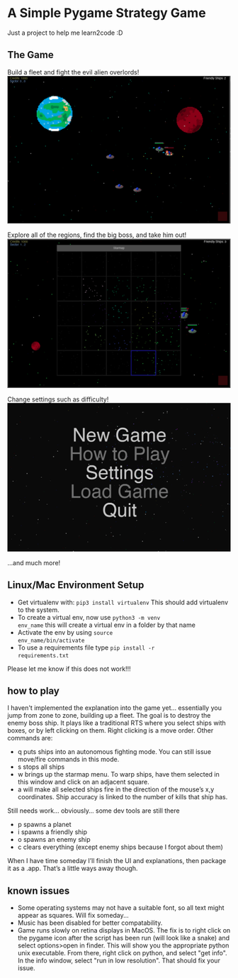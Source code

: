 
# A Simple Pygame Strategy Game #
Just a project to help me learn2code :D 

## The Game ##

Build a fleet and fight the evil alien overlords!
![](battles.png)

Explore all of the regions, find the big boss, and take him out!
![](starmap.png)

Change settings such as difficulty!
![](main_menu.png)

...and much more!

## Linux/Mac Environment Setup ##
- Get virtualenv with: <code>pip3 install virtualenv</code> This should add virtualenv to the system. 
- To create a virtual env, now use <code>python3 -m venv env_name</code> this will create a virtual env in a folder by that name
- Activate the env by using <code>source env_name/bin/activate</code> 
- To use a requirements file type <code>pip install -r requirements.txt</code> 

Please let me know if this does not work!!! 

## how to play ##
I haven't implemented the explanation into the game yet… essentially you jump from zone to zone, building up a fleet. The goal is to destroy the enemy boss ship. It plays like a traditional RTS where you select ships with boxes, or by left clicking on them. Right clicking is a move order. Other commands are:
- q puts ships into an autonomous fighting mode. You can still issue move/fire commands in this mode. 
- s stops all ships
- w brings up the starmap menu. To warp ships, have them selected in this window and click on an adjacent square. 
- a will make all selected ships fire in the direction of the mouse’s x,y coordinates. Ship accuracy is linked to the number of kills that ship has. 

Still needs work… obviously… some dev tools are still there
- p spawns a planet
- i spawns a friendly ship
- o spawns an enemy ship
- c clears everything (except enemy ships because I forgot about them) 

When I have time someday I’ll finish the UI and explanations, then package it as a .app. That’s a little ways away though. 

## known issues ##
- Some operating systems may not have a suitable font, so all text might appear as squares. Will fix someday...
- Music has been disabled for better compatability. 
- Game runs slowly on retina displays in MacOS. The fix is to right click on the pygame icon after the script has been run (will look like a snake) and select options>open in finder. This will show you the appropriate python unix executable. From there, right click on python, and select "get info". In the info window, select "run in low resolution". That should fix your issue. 
